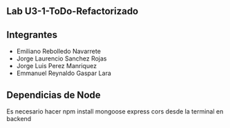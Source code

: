 Lab U3-1-ToDo-Refactorizado
--
Integrantes
---
- Emiliano Rebolledo Navarrete
- Jorge Laurencio Sanchez Rojas
- Jorge  Luis Perez Manriquez
- Emmanuel Reynaldo Gaspar Lara

Dependicias de Node
-- 
Es necesario hacer npm install mongoose express cors desde la terminal en backend
